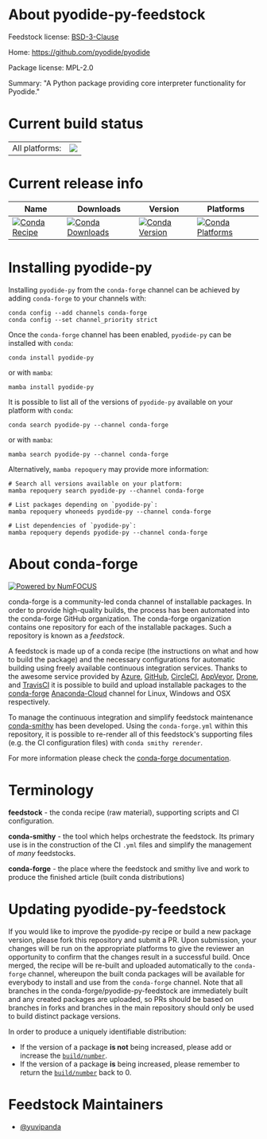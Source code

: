 About pyodide-py-feedstock
==========================

Feedstock license: [BSD-3-Clause](https://github.com/conda-forge/pyodide-py-feedstock/blob/main/LICENSE.txt)

Home: https://github.com/pyodide/pyodide

Package license: MPL-2.0

Summary: "A Python package providing core interpreter functionality for Pyodide."

Current build status
====================


<table><tr><td>All platforms:</td>
    <td>
      <a href="https://dev.azure.com/conda-forge/feedstock-builds/_build/latest?definitionId=17838&branchName=main">
        <img src="https://dev.azure.com/conda-forge/feedstock-builds/_apis/build/status/pyodide-py-feedstock?branchName=main">
      </a>
    </td>
  </tr>
</table>

Current release info
====================

| Name | Downloads | Version | Platforms |
| --- | --- | --- | --- |
| [![Conda Recipe](https://img.shields.io/badge/recipe-pyodide--py-green.svg)](https://anaconda.org/conda-forge/pyodide-py) | [![Conda Downloads](https://img.shields.io/conda/dn/conda-forge/pyodide-py.svg)](https://anaconda.org/conda-forge/pyodide-py) | [![Conda Version](https://img.shields.io/conda/vn/conda-forge/pyodide-py.svg)](https://anaconda.org/conda-forge/pyodide-py) | [![Conda Platforms](https://img.shields.io/conda/pn/conda-forge/pyodide-py.svg)](https://anaconda.org/conda-forge/pyodide-py) |

Installing pyodide-py
=====================

Installing `pyodide-py` from the `conda-forge` channel can be achieved by adding `conda-forge` to your channels with:

```
conda config --add channels conda-forge
conda config --set channel_priority strict
```

Once the `conda-forge` channel has been enabled, `pyodide-py` can be installed with `conda`:

```
conda install pyodide-py
```

or with `mamba`:

```
mamba install pyodide-py
```

It is possible to list all of the versions of `pyodide-py` available on your platform with `conda`:

```
conda search pyodide-py --channel conda-forge
```

or with `mamba`:

```
mamba search pyodide-py --channel conda-forge
```

Alternatively, `mamba repoquery` may provide more information:

```
# Search all versions available on your platform:
mamba repoquery search pyodide-py --channel conda-forge

# List packages depending on `pyodide-py`:
mamba repoquery whoneeds pyodide-py --channel conda-forge

# List dependencies of `pyodide-py`:
mamba repoquery depends pyodide-py --channel conda-forge
```


About conda-forge
=================

[![Powered by
NumFOCUS](https://img.shields.io/badge/powered%20by-NumFOCUS-orange.svg?style=flat&colorA=E1523D&colorB=007D8A)](https://numfocus.org)

conda-forge is a community-led conda channel of installable packages.
In order to provide high-quality builds, the process has been automated into the
conda-forge GitHub organization. The conda-forge organization contains one repository
for each of the installable packages. Such a repository is known as a *feedstock*.

A feedstock is made up of a conda recipe (the instructions on what and how to build
the package) and the necessary configurations for automatic building using freely
available continuous integration services. Thanks to the awesome service provided by
[Azure](https://azure.microsoft.com/en-us/services/devops/), [GitHub](https://github.com/),
[CircleCI](https://circleci.com/), [AppVeyor](https://www.appveyor.com/),
[Drone](https://cloud.drone.io/welcome), and [TravisCI](https://travis-ci.com/)
it is possible to build and upload installable packages to the
[conda-forge](https://anaconda.org/conda-forge) [Anaconda-Cloud](https://anaconda.org/)
channel for Linux, Windows and OSX respectively.

To manage the continuous integration and simplify feedstock maintenance
[conda-smithy](https://github.com/conda-forge/conda-smithy) has been developed.
Using the ``conda-forge.yml`` within this repository, it is possible to re-render all of
this feedstock's supporting files (e.g. the CI configuration files) with ``conda smithy rerender``.

For more information please check the [conda-forge documentation](https://conda-forge.org/docs/).

Terminology
===========

**feedstock** - the conda recipe (raw material), supporting scripts and CI configuration.

**conda-smithy** - the tool which helps orchestrate the feedstock.
                   Its primary use is in the construction of the CI ``.yml`` files
                   and simplify the management of *many* feedstocks.

**conda-forge** - the place where the feedstock and smithy live and work to
                  produce the finished article (built conda distributions)


Updating pyodide-py-feedstock
=============================

If you would like to improve the pyodide-py recipe or build a new
package version, please fork this repository and submit a PR. Upon submission,
your changes will be run on the appropriate platforms to give the reviewer an
opportunity to confirm that the changes result in a successful build. Once
merged, the recipe will be re-built and uploaded automatically to the
`conda-forge` channel, whereupon the built conda packages will be available for
everybody to install and use from the `conda-forge` channel.
Note that all branches in the conda-forge/pyodide-py-feedstock are
immediately built and any created packages are uploaded, so PRs should be based
on branches in forks and branches in the main repository should only be used to
build distinct package versions.

In order to produce a uniquely identifiable distribution:
 * If the version of a package **is not** being increased, please add or increase
   the [``build/number``](https://docs.conda.io/projects/conda-build/en/latest/resources/define-metadata.html#build-number-and-string).
 * If the version of a package **is** being increased, please remember to return
   the [``build/number``](https://docs.conda.io/projects/conda-build/en/latest/resources/define-metadata.html#build-number-and-string)
   back to 0.

Feedstock Maintainers
=====================

* [@yuvipanda](https://github.com/yuvipanda/)

